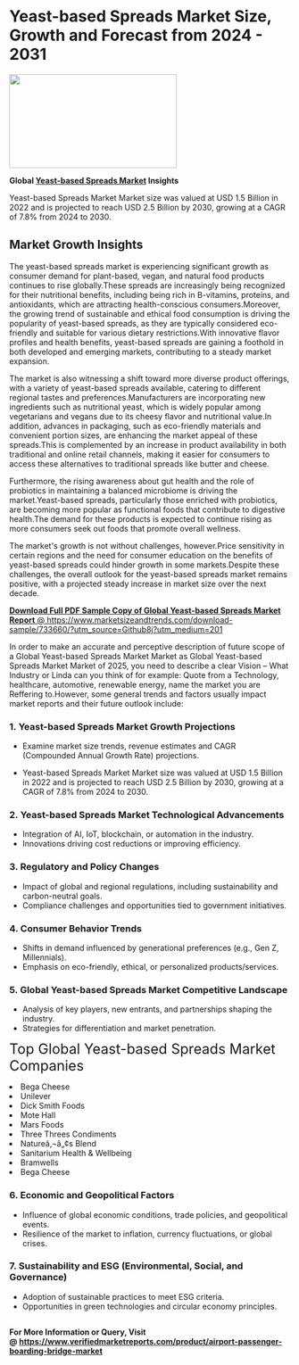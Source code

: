 <H1>Yeast-based Spreads Market Size, Growth and Forecast from 2024 - 2031</H1><img class="aligncenter size-medium wp-image-584254" src="https://thirdeyenews.in/wp-content/uploads/2024/09/Global-Market-Research-300x168.jpeg" alt="" width="300" height="168" /><p><strong>Global&nbsp;<a href="https://www.marketsizeandtrends.com/download-sample/733660/?utm_source=Github8j?utm_medium=201">Yeast-based Spreads Market</a> Insights</strong></p><p>Yeast-based Spreads Market Market size was valued at USD 1.5 Billion in 2022 and is projected to reach USD 2.5 Billion by 2030, growing at a CAGR of 7.8% from 2024 to 2030.</p><p><h2>Market Growth Insights</h2> <p>The yeast-based spreads market is experiencing significant growth as consumer demand for plant-based, vegan, and natural food products continues to rise globally.These spreads are increasingly being recognized for their nutritional benefits, including being rich in B-vitamins, proteins, and antioxidants, which are attracting health-conscious consumers.Moreover, the growing trend of sustainable and ethical food consumption is driving the popularity of yeast-based spreads, as they are typically considered eco-friendly and suitable for various dietary restrictions.With innovative flavor profiles and health benefits, yeast-based spreads are gaining a foothold in both developed and emerging markets, contributing to a steady market expansion.</p> <p><a href="download_sample_link_here"></a></p> <p>The market is also witnessing a shift toward more diverse product offerings, with a variety of yeast-based spreads available, catering to different regional tastes and preferences.Manufacturers are incorporating new ingredients such as nutritional yeast, which is widely popular among vegetarians and vegans due to its cheesy flavor and nutritional value.In addition, advances in packaging, such as eco-friendly materials and convenient portion sizes, are enhancing the market appeal of these spreads.This is complemented by an increase in product availability in both traditional and online retail channels, making it easier for consumers to access these alternatives to traditional spreads like butter and cheese.</p> <p>Furthermore, the rising awareness about gut health and the role of probiotics in maintaining a balanced microbiome is driving the market.Yeast-based spreads, particularly those enriched with probiotics, are becoming more popular as functional foods that contribute to digestive health.The demand for these products is expected to continue rising as more consumers seek out foods that promote overall wellness.</p> <p>The market's growth is not without challenges, however.Price sensitivity in certain regions and the need for consumer education on the benefits of yeast-based spreads could hinder growth in some markets.Despite these challenges, the overall outlook for the yeast-based spreads market remains positive, with a projected steady increase in market size over the next decade.</p> <p><a href="get_more_info_link_here"></p><p><span class=""><strong>Download Full PDF Sample Copy of Global Yeast-based Spreads Market Report</strong> @ <a href="https://www.marketsizeandtrends.com/download-sample/733660/?utm_source=Github8j?utm_medium=201" target="_blank">https://www.marketsizeandtrends.com/download-sample/733660/?utm_source=Github8j?utm_medium=201</a></span></p><p>In order to make an accurate and perceptive description of future scope of a Global&nbsp;Yeast-based Spreads Market Market as Global&nbsp;Yeast-based Spreads Market Market of 2025, you need to describe a clear Vision &ndash; What Industry or Linda can you think of for example: Quote from a Technology, healthcare, automotive, renewable energy, name the market you are Reffering to.However, some general trends and factors usually impact market reports and their future outlook include:</p><h3>1.&nbsp;<strong>Yeast-based Spreads Market Growth Projections</strong></h3><ul><li>Examine market size trends, revenue estimates and CAGR (Compounded Annual Growth Rate) projections.</li><li><p>Yeast-based Spreads Market Market size was valued at USD 1.5 Billion in 2022 and is projected to reach USD 2.5 Billion by 2030, growing at a CAGR of 7.8% from 2024 to 2030.</p></li></ul><h3>2.&nbsp;<strong>Yeast-based Spreads Market Technological Advancements</strong></h3><ul><li>Integration of AI, IoT, blockchain, or automation in the industry.</li><li>Innovations driving cost reductions or improving efficiency.</li></ul><h3>3.&nbsp;<strong>Regulatory and Policy Changes</strong></h3><ul><li>Impact of global and regional regulations, including sustainability and carbon-neutral goals.</li><li>Compliance challenges and opportunities tied to government initiatives.</li></ul><h3>4.&nbsp;<strong>Consumer Behavior Trends</strong></h3><ul><li>Shifts in demand influenced by generational preferences (e.g., Gen Z, Millennials).</li><li>Emphasis on eco-friendly, ethical, or personalized products/services.</li></ul><h3>5.&nbsp;<strong>Global Yeast-based Spreads Market Competitive Landscape</strong></h3><ul><li>Analysis of key players, new entrants, and partnerships shaping the industry.</li><li>Strategies for differentiation and market penetration.</li></ul><p data-pm-slice="1 1 []"><span style="color: inherit; font-family: inherit; font-size: 25px;">Top Global Yeast-based Spreads Market Companies</span></p><div class="" data-test-id=""><p><li>Bega Cheese</li><li> Unilever</li><li> Dick Smith Foods</li><li> Mote Hall</li><li> Mars Foods</li><li> Three Threes Condiments</li><li> Natureâ‚¬â„¢s Blend</li><li> Sanitarium Health & Wellbeing</li><li> Bramwells</li><li> Bega Cheese</li></p></div><h3>6.&nbsp;<strong>Economic and Geopolitical Factors</strong></h3><ul><li>Influence of global economic conditions, trade policies, and geopolitical events.</li><li>Resilience of the market to inflation, currency fluctuations, or global crises.</li></ul><h3>7.&nbsp;<strong>Sustainability and ESG (Environmental, Social, and Governance)</strong></h3><ul><li>Adoption of sustainable practices to meet ESG criteria.</li><li>Opportunities in green technologies and circular economy principles.</li></ul><h2><strong style="font-size: 14px;">For More Information or Query, Visit @&nbsp;</strong><a style="background-color: #ffffff; font-size: 14px;" href="https://www.marketsizeandtrends.com/report/yeast-based-spreads-market/" target="_blank">https://www.verifiedmarketreports.com/product/airport-passenger-boarding-bridge-market</a></h2>
